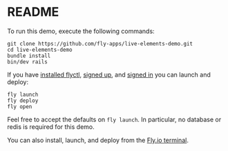 # README

To run this demo, execute the following commands:

```
git clone https://github.com/fly-apps/live-elements-demo.git
cd live-elements-demo
bundle install
bin/dev rails
```

If you have [installed flyctl](https://fly.io/docs/hands-on/), [signed up](https://fly.io/docs/hands-on/sign-up/), and [signed in](https://fly.io/docs/hands-on/sign-in/) you can launch and deploy:

```
fly launch
fly deploy
fly open
```

Feel free to accept the defaults on `fly launch`.  In particular, no database or redis is required for this demo.

You can also install, launch, and deploy from the [Fly.io terminal](https://fly.io/terminal).
